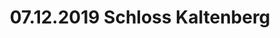 ---
layout: photo_set
title: 07.12.2019 Schloss Kaltenberg
description: "Fotos vom 07.12.2019 Schloss Kaltenberg."

photos:
    set: 2019/kaltenberg19_3/kaltenberg
    size: 21
---